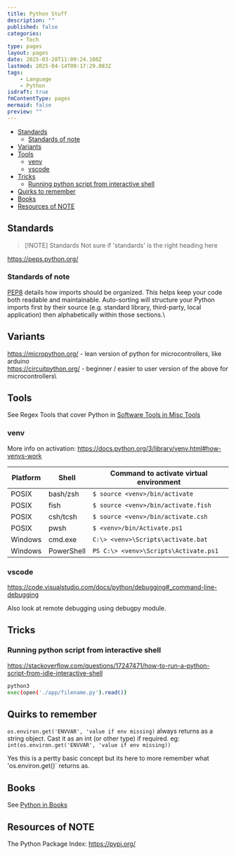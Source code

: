 ```yaml
---
title: Python Stuff
description: ""
published: false
categories:
    - Tech
type: pages
layout: pages
date: 2025-03-28T11:09:24.108Z
lastmod: 2025-04-14T09:17:29.083Z
tags:
    - Language
    - Python
isdraft: true
fmContentType: pages
mermaid: false
preview: ""
---
```


<!--- cSpell:disable --->
* [Standards](#standards)
  * [Standards of note](#standards-of-note)
* [Variants](#variants)
* [Tools](#tools)
  * [venv](#venv)
  * [vscode](#vscode)
* [Tricks](#tricks)
  * [Running python script from interactive shell](#running-python-script-from-interactive-shell)
* [Quirks to remember](#quirks-to-remember)
* [Books](#books)
* [Resources of NOTE](#resources-of-note)
<!--- cSpell:enable --->

## Standards

> [!NOTE] Standards
> Not sure if 'standards' is the right heading here

<https://peps.python.org/>

### Standards of note

[PEP8](https://www.python.org/dev/peps/pep-0008/#imports) details how imports should be organized. This helps keep your code both readable and maintainable. Auto-sorting will structure your Python imports first by their source (e.g. standard library, third-party, local application) then alphabetically within those sections.\

## Variants

<https://micropython.org/> - lean version of python for microcontrollers, like arduino\
<https://circuitpython.org/> - beginner / easier to user version of the above for microcontrollers\

## Tools

See Regex Tools that cover Python in [Software Tools in Misc Tools](misc-tools.md#software-tools)

### venv

More info on activation: <https://docs.python.org/3/library/venv.html#how-venvs-work>

| Platform | Shell       | Command to activate virtual environment                               |
|----------|-------------|------------------------------------------------------------------------|
| POSIX    | bash/zsh    | `$ source <venv>/bin/activate`                                         |
| POSIX    | fish        | `$ source <venv>/bin/activate.fish`                                    |
| POSIX    | csh/tcsh    | `$ source <venv>/bin/activate.csh`                                     |
| POSIX    | pwsh        | `$ <venv>/bin/Activate.ps1`                                            |
| Windows  | cmd.exe     | `C:\> <venv>\Scripts\activate.bat`                                     |
| Windows  | PowerShell  | `PS C:\> <venv>\Scripts\Activate.ps1`                                  |

### vscode

<https://code.visualstudio.com/docs/python/debugging#_command-line-debugging>

Also look at remote debugging using debugpy module.

## Tricks

### Running python script from interactive shell

<https://stackoverflow.com/questions/17247471/how-to-run-a-python-script-from-idle-interactive-shell>

```bash
python3
exec(open('./app/filename.py').read())
```

## Quirks to remember

`os.environ.get('ENVVAR', 'value if env missing)` always returns as a string object. Cast it as an int (or other type) if required. eg: `int(os.environ.get('ENVVAR', 'value if env missing))`

Yes this is a pertty basic concept but its here to more remember what 'os.environ.get()` returns as.

## Books

See [Python in Books](books.md#python)

## Resources of NOTE

The Python Package Index: <https://pypi.org/>
